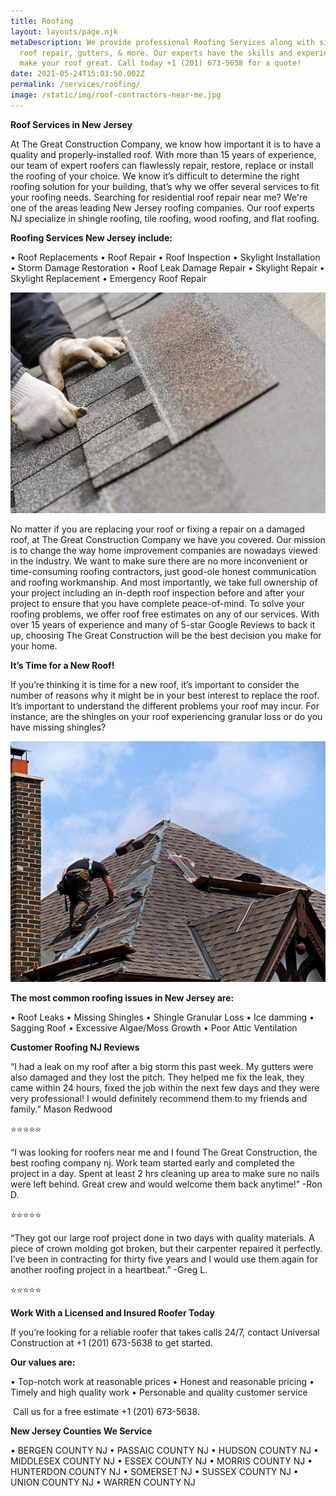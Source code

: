 ```yaml
---
title: Roofing
layout: layouts/page.njk
metaDescription: We provide professional Roofing Services along with siding,
  roof repair, gutters, & more. Our experts have the skills and experience to
  make your roof great. Call today +1 (201) 673-5638 for a quote!
date: 2021-05-24T15:03:50.002Z
permalink: /services/roofing/
image: /static/img/roof-contractors-near-me.jpg
---
```

**Roof Services in New Jersey**

At The Great Construction Company, we know how important it is to have a quality and properly-installed roof. With more than 15 years of experience, our team of expert roofers can flawlessly repair, restore, replace or install the roofing of your choice. We know it’s difficult to determine the right roofing solution for your building, that’s why we offer several services to fit your roofing needs.
Searching for residential roof repair near me? We're one of the areas leading New Jersey roofing companies. Our roof experts NJ specialize in shingle roofing, tile roofing, wood roofing, and flat roofing.

**Roofing Services New Jersey include:**

•	Roof Replacements
•	Roof Repair
•	Roof Inspection
•	Skylight Installation
•	Storm Damage Restoration
•	Roof Leak Damage Repair
•	Skylight Repair 
•	Skylight Replacement
•	Emergency Roof Repair

![](/static/img/roof-replacement-nj.jpg)

No matter if you are replacing your roof or fixing a repair on a damaged roof, at The Great Construction Company we have you covered. Our mission is to change the way home improvement companies are nowadays viewed in the industry. We want to make sure there are no more inconvenient or time-consuming roofing contractors, just good-ole honest communication and roofing workmanship. 
And most importantly, we take full ownership of your project including an in-depth roof inspection before and after your project to ensure that you have complete peace-of-mind. To solve your roofing problems, we offer roof free estimates on any of our services. With over 15 years of experience and many of 5-star Google Reviews to back it up, choosing The Great Construction will be the best decision you make for your home.

**It’s Time for a New Roof!**

If you’re thinking it is time for a new roof, it’s important to consider the number of reasons why it might be in your best interest to replace the roof. It’s important to understand the different problems your roof may incur. For instance, are the shingles on your roof experiencing granular loss or do you have missing shingles? 

![](/static/img/roof-repair-nj.jpg)



**The most common roofing issues in New Jersey are:**

•	Roof Leaks
•	Missing Shingles
•	Shingle Granular Loss
•	Ice damming
•	Sagging Roof
•	Excessive Algae/Moss Growth
•	Poor Attic Ventilation

**Customer Roofing NJ Reviews**

 “I had a leak on my roof after a big storm this past week. My gutters were also damaged and they lost the pitch. They helped me fix the leak, they came within 24 hours, fixed the job within the next few days and they were very professional! I would definitely recommend them to my friends and family.” Mason Redwood  <!--StartFragment-->

⭐️⭐️⭐️⭐️⭐️

<!--EndFragment-->

  “I was looking for roofers near me and I found The Great Construction, the best roofing company nj. Work team started early and completed the project in a day. Spent at least 2 hrs cleaning up area to make sure no nails were left behind. Great crew and would welcome them back anytime!” -Ron D.  <!--StartFragment-->

⭐️⭐️⭐️⭐️⭐️

<!--EndFragment-->

  “They got our large roof project done in two days with quality materials. A piece of crown molding got broken, but their carpenter repaired it perfectly. I’ve been in contracting for thirty five years and I would use them again for another roofing project in a heartbeat.” -Greg L.  <!--StartFragment-->

⭐️⭐️⭐️⭐️⭐️

<!--EndFragment-->



**Work With a Licensed and Insured Roofer Today**

If you’re looking for a reliable roofer that takes calls 24/7, contact Universal Construction at +1 (201) 673-5638 to get started. 


**Our values are:**


• Top-notch work at reasonable prices
• Honest and reasonable pricing
• Timely and high quality work
• Personable and quality customer service

 Call us for a free estimate +1 (201) 673-5638.

<!--EndFragment-->

**New Jersey Counties We Service**


•	BERGEN COUNTY NJ
•	PASSAIC COUNTY NJ
•	HUDSON COUNTY NJ
•	MIDDLESEX COUNTY NJ
•	ESSEX COUNTY NJ
•	MORRIS COUNTY NJ
•	HUNTERDON COUNTY NJ
•	SOMERSET NJ
•	SUSSEX COUNTY NJ
•	UNION COUNTY NJ
•	WARREN COUNTY NJ